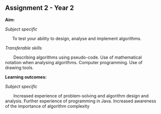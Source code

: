 ## Assignment 2 - Year 2
**Aim:**

*Subject specific*

&nbsp;&nbsp;&nbsp;&nbsp;&nbsp;&nbsp;To test your ability to design, analyse and implement algorithms.
 
*Transferable skills*

&nbsp;&nbsp;&nbsp;&nbsp;&nbsp;&nbsp; Describing algorithms using pseudo-code. Use of mathematical notation when analysing algorithms.
Computer programming. Use of drawing tools.

**Learning outcomes:**

*Subject specific*

&nbsp;&nbsp;&nbsp;&nbsp;&nbsp;&nbsp; Increased experience of problem-solving and algorithm design and analysis.
Further experience of programming in Java. Increased awareness of the importance of algorithm complexity
